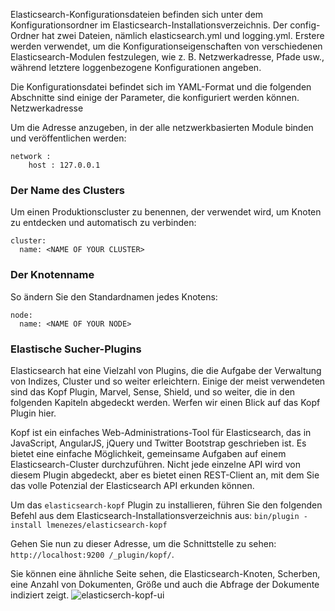 Elasticsearch-Konfigurationsdateien befinden sich unter dem Konfigurationsordner im Elasticsearch-Installationsverzeichnis. Der config-Ordner hat zwei Dateien, nämlich elasticsearch.yml und logging.yml. Erstere werden verwendet, um die Konfigurationseigenschaften von verschiedenen Elasticsearch-Modulen festzulegen, wie z. B. Netzwerkadresse, Pfade usw., während letztere loggenbezogene Konfigurationen angeben.

Die Konfigurationsdatei befindet sich im YAML-Format und die folgenden Abschnitte sind einige der Parameter, die konfiguriert werden können.
Netzwerkadresse

Um die Adresse anzugeben, in der alle netzwerkbasierten Module binden und veröffentlichen werden:
```
network :
    host : 127.0.0.1
```

### Der Name des Clusters

Um einen Produktionscluster zu benennen, der verwendet wird, um Knoten zu entdecken und automatisch zu verbinden:
```
cluster:
  name: <NAME OF YOUR CLUSTER>
```

### Der Knotenname

So ändern Sie den Standardnamen jedes Knotens:
```
node:
  name: <NAME OF YOUR NODE>
```

### Elastische Sucher-Plugins

Elasticsearch hat eine Vielzahl von Plugins, die die Aufgabe der Verwaltung von Indizes, Cluster und so weiter erleichtern. Einige der meist verwendeten sind das Kopf Plugin, Marvel, Sense, Shield, und so weiter, die in den folgenden Kapiteln abgedeckt werden. Werfen wir einen Blick auf das Kopf Plugin hier.

Kopf ist ein einfaches Web-Administrations-Tool für Elasticsearch, das in JavaScript, AngularJS, jQuery und Twitter Bootstrap geschrieben ist. Es bietet eine einfache Möglichkeit, gemeinsame Aufgaben auf einem Elasticsearch-Cluster durchzuführen. Nicht jede einzelne API wird von diesem Plugin abgedeckt, aber es bietet einen REST-Client an, mit dem Sie das volle Potenzial der Elasticsearch API erkunden können.

Um das `elasticsearch-kopf` Plugin zu installieren, führen Sie den folgenden Befehl aus dem Elasticsearch-Installationsverzeichnis aus:
`bin/plugin -install lmenezes/elasticsearch-kopf`

Gehen Sie nun zu dieser Adresse, um die Schnittstelle zu sehen: `http://localhost:9200 /_plugin/kopf/`.

Sie können eine ähnliche Seite sehen, die Elasticsearch-Knoten, Scherben, eine Anzahl von Dokumenten, Größe und auch die Abfrage der Dokumente indiziert zeigt.
![elasticserch-kopf-ui](https://www.packtpub.com/graphics/9781787288546/graphics/_01_02.jpg)

